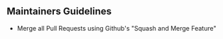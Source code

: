 Maintainers Guidelines
----------------------

* Merge all Pull Requests using Github's "Squash and Merge Feature"
